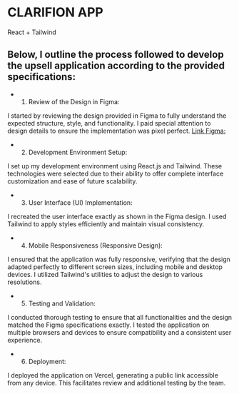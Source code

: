 # CLARIFION APP 
React + Tailwind


## Below, I outline the process followed to develop the upsell application according to the provided specifications:

- 1. Review of the Design in Figma:

I started by reviewing the design provided in Figma to fully understand the expected structure, style, and functionality. I paid special attention to design details to ensure the implementation was pixel perfect.
[Link Figma:]([URL](https://www.figma.com/design/gHf56mhtFr0lXky0poofoQ/ejam---Clarifion-Upsell-[-Client-V-]-(Copy)?node-id=0-1&t=nI1WDejhJD6E4F03-0))

- 2. Development Environment Setup:

I set up my development environment using React.js and Tailwind. These technologies were selected due to their ability to offer complete interface customization and ease of future scalability.

- 3. User Interface (UI) Implementation:

I recreated the user interface exactly as shown in the Figma design. I used Tailwind to apply styles efficiently and maintain visual consistency.

- 4. Mobile Responsiveness (Responsive Design):

I ensured that the application was fully responsive, verifying that the design adapted perfectly to different screen sizes, including mobile and desktop devices. I utilized Tailwind's utilities to adjust the design to various resolutions.

- 5. Testing and Validation:

I conducted thorough testing to ensure that all functionalities and the design matched the Figma specifications exactly. I tested the application on multiple browsers and devices to ensure compatibility and a consistent user experience.

- 6. Deployment:

I deployed the application on Vercel, generating a public link accessible from any device. This facilitates review and additional testing by the team.

